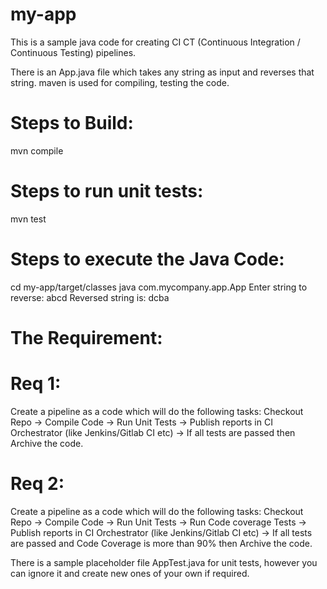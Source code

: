 # my-app
This is a sample java code for creating CI CT (Continuous Integration / Continuous Testing) pipelines.

There is an App.java file which takes any string as input and reverses that string. 
maven is used for compiling, testing the code. 

# Steps to Build: 
mvn compile

# Steps to run unit tests: 
mvn test

# Steps to execute the Java Code:
cd my-app/target/classes
java com.mycompany.app.App
  Enter string to reverse:
  abcd
  Reversed string is:
  dcba

# The Requirement:
# Req 1: 
Create a pipeline as a code which will do the following tasks:
 Checkout Repo -> Compile Code -> Run Unit Tests -> Publish reports in CI Orchestrator (like Jenkins/Gitlab CI etc) -> If all tests are passed then Archive the code.

# Req 2:
Create a pipeline as a code which will do the following tasks:
 Checkout Repo -> Compile Code -> Run Unit Tests -> Run Code coverage Tests -> Publish reports in CI Orchestrator (like Jenkins/Gitlab CI etc) -> If all tests are passed and Code Coverage is more than 90% then Archive the code.

 There is a sample placeholder file AppTest.java for unit tests, however you can ignore it and create new ones of your own if required. 
